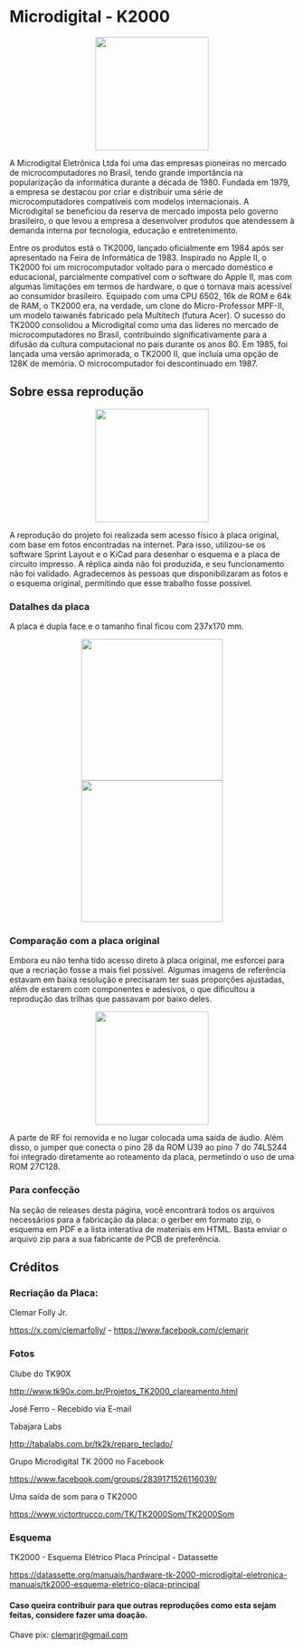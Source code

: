 # Microdigital - K2000

<p align="center">
    <img  height="200" src="https://github.com/user-attachments/assets/b7c42dfb-7c5d-46b4-8caf-4119a7e99b1b">
</p>

A Microdigital Eletrônica Ltda foi uma das empresas pioneiras no mercado de microcomputadores no Brasil, tendo grande importância na popularização da informática durante a década de 1980. Fundada em 1979, a empresa se destacou por criar e distribuir uma série de microcomputadores compatíveis com modelos internacionais. A Microdigital se beneficiou da reserva de mercado imposta pelo governo brasileiro, o que levou a empresa a desenvolver produtos que atendessem à demanda interna por tecnologia, educação e entretenimento.

Entre os produtos está o TK2000, lançado oficialmente em 1984 após ser apresentado na Feira de Informática de 1983. Inspirado no Apple II, o TK2000 foi um microcomputador voltado para o mercado doméstico e educacional, parcialmente compatível com o software do Apple II, mas com algumas limitações em termos de hardware, o que o tornava mais acessível ao consumidor brasileiro. Equipado com uma CPU 6502, 16k de ROM e 64k de RAM, o TK2000 era, na verdade, um clone do Micro-Professor MPF-II, um modelo taiwanês fabricado pela Multitech (futura Acer). O sucesso do TK2000 consolidou a Microdigital como uma das líderes no mercado de microcomputadores no Brasil, contribuindo significativamente para a difusão da cultura computacional no país durante os anos 80. Em 1985, foi lançada uma versão aprimorada, o TK2000 II, que incluía uma opção de 128K de memória. O microcomputador foi descontinuado em 1987.

## Sobre essa reprodução

<p align="center">
    <img height="200" src="https://github.com/user-attachments/assets/0bce09c0-2e63-4d3a-b3ec-127e16f080e1">
</p>

A reprodução do projeto foi realizada sem acesso físico à placa original, com base em fotos encontradas na internet. Para isso, utilizou-se os software Sprint Layout e o KiCad para desenhar o esquema e a placa de circuito impresso. A réplica ainda não foi produzida, e seu funcionamento não foi validado. Agradecemos às pessoas que disponibilizaram as fotos e o esquema original, permitindo que esse trabalho fosse possível.

 ### Datalhes da placa
A placa é dupla face e o tamanho final ficou com 237x170 mm.

<p align="center">
  <img height="250" src="https://github.com/user-attachments/assets/b929285a-dc39-40ad-9baa-c7ed39590151" hspace="20">
  <img height="250" src="https://github.com/user-attachments/assets/beae97be-41e8-4d71-9df0-1ffe6181d6e7" hspace="20">
</p>

### Comparação com a placa original
Embora eu não tenha tido acesso direto à placa original, me esforcei para que a recriação fosse a mais fiel possível. Algumas imagens de referência estavam em baixa resolução e precisaram ter suas proporções ajustadas, além de estarem com componentes e adesivos, o que dificultou a reprodução das trilhas que passavam por baixo deles.

<p align="center">
    <img height="200" src="https://github.com/user-attachments/assets/daf8d63f-add9-4cba-a503-e511ff91c387">
</p>

A parte de RF foi removida e no lugar colocada uma saída de áudio. Além disso, o jumper que conecta o pino 28 da ROM U39 ao pino 7 do 74LS244 foi integrado diretamente ao roteamento da placa, permetindo o uso de uma ROM 27C128.

### Para confecção

Na seção de releases desta página, você encontrará todos os arquivos necessários para a fabricação da placa: o gerber em formato zip, o esquema em PDF e a lista interativa de materiais em HTML. Basta enviar o arquivo zip para a sua fabricante de PCB de preferência.

## Créditos

### Recriação da Placa: 

Clemar Folly Jr.

https://x.com/clemarfolly/ - https://www.facebook.com/clemarjr

### Fotos

Clube do TK90X

http://www.tk90x.com.br/Projetos_TK2000_clareamento.html

José Ferro - Recebido via E-mail

Tabajara Labs

http://tabalabs.com.br/tk2k/reparo_teclado/

Grupo Microdigital TK 2000 no Facebook

https://www.facebook.com/groups/2839171526116039/

Uma saída de som para o TK2000

https://www.victortrucco.com/TK/TK2000Som/TK2000Som

### Esquema

TK2000 - Esquema Elétrico Placa Principal - Datassette

https://datassette.org/manuais/hardware-tk-2000-microdigital-eletronica-manuais/tk2000-esquema-eletrico-placa-principal

#### Caso queira contribuir para que outras reproduções como esta sejam feitas, considere fazer uma doação.

Chave pix: clemarjr@gmail.com
